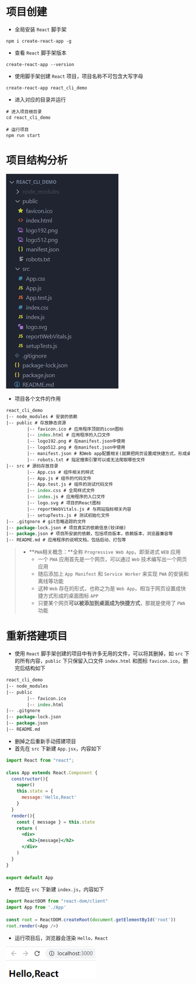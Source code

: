 # 项目创建

- 全局安装 `React` 脚手架

```shell
npm i create-react-app -g
```

- 查看 `React` 脚手架版本

```shell
create-react-app --version
```

- 使用脚手架创建 `React` 项目，项目名称不可包含大写字母

```shell
create-react-app react_cli_demo
```

- 进入对应的目录并运行

```shell
# 进入项目根目录
cd react_cli_demo

# 运行项目
npm run start
```

# 项目结构分析

![1686309835381](images/1686309835381.png)

- 项目各个文件的作用

```tcl
react_cli_demo
|-- node_modules # 安装的依赖
|-- public # 存放静态资源
		|-- favicon.ico # 应用程序顶部的icon图标
		|-- index.html # 应用程序的入口文件
		|-- logo192.png # 在manifest.json中使用
		|-- logo512.png # 在manifest.json中使用
		|-- manifest.json # 和Web app配置相关(就算把网页设置成快捷方式，形成桌面图标)
		|-- robots.txt # 指定搜索引擎可以或无法爬取哪些文件
|-- src # 源码存放目录
		|-- App.css # 组件相关的样式
		|-- App.js # 组件的代码文件
		|-- App.test.js # 组件的测试代码文件
		|-- index.css # 全局样式文件
		|-- index.js # 应用程序的入口文件
		|-- logo.svg # 项目的React图标
		|-- reportWebVitals.js # 与网站指标相关内容
		|-- setupTests.js # 测试初始化文件
|-- .gitgnore # git忽略追踪的文件
|-- package-lock.json # 项目真实的依赖信息(较详细)
|-- package.json # 项目所安装的依赖，包括项目版本，依赖版本，浏览器兼容等
|-- README.md # 应用程序的说明文档，包括启动、打包等
```

> - **`PWA`相关概念：**全称 `Progressive Web App`，即渐进式 `WEB` 应用
>   - 一个 `PWA` 应用首先是一个网页，可以通过 `Web` 技术编写出一个网页应用
>   - 随后添加上 `App Manifest` 和 `Service Worker` 来实现 `PWA` 的安装和离线等功能
>   - 这种 `Web` 存在的形式，也称之为是 `Web App`，相当于网页设置成快捷方式形成的桌面图标 `APP`
>   - 只要某个网页**可以被添加到桌面成为快捷方式**，那就是使用了 `PWA` 功能

# 重新搭建项目

- 使用 `React` 脚手架创建的项目中有许多无用的文件，可以将其删掉，如 `src` 下的所有内容，`public` 下只保留入口文件 `index.html` 和图标 `favicon.ico`，删完后结构如下

```tcl
react_cli_demo
|-- node_modules
|-- public
		|-- favicon.ico
		|-- index.html
|-- .gitgnore
|-- package-lock.json
|-- package.json
|-- README.md
```

- 删掉之后重新手动搭建项目
- 首先在 `src` 下新建 `App.jsx`，内容如下

```jsx
import React from "react";

class App extends React.Component {
  constructor(){
    super()
    this.state = {
      message:'Hello,React'
    }
  }
  render(){
    const { message } = this.state
    return (
      <div>
      	<h2>{message}</h2>
      </div>
    )
  }
}

export default App
```

- 然后在 `src` 下新建 `index.js`，内容如下

```javascript
import ReactDOM from "react-dom/client"
import App from './App'

const root = ReactDOM.createRoot(document.getElementById('root'))
root.render(<App />)
```

- 运行项目后，浏览器会渲染 `Hello，React`

![1686335938419](images/1686335938419.png)